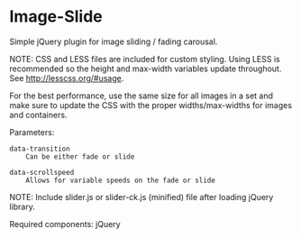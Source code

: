 Image-Slide
===========

Simple jQuery plugin for image sliding / fading carousal. 


NOTE:  CSS and LESS files are included for custom styling.  Using LESS is recommended so the height and max-width variables update throughout.  See http://lesscss.org/#usage.  

For the best performance, use the same size for all images in a set and make sure to update the CSS with the proper widths/max-widths for images and containers.


Parameters: 

	data-transition
		Can be either fade or slide

	data-scrollspeed
		Allows for variable speeds on the fade or slide
	
	

NOTE:  Include slider.js or slider-ck.js (minified) file after loading jQuery library.


Required components:
jQuery